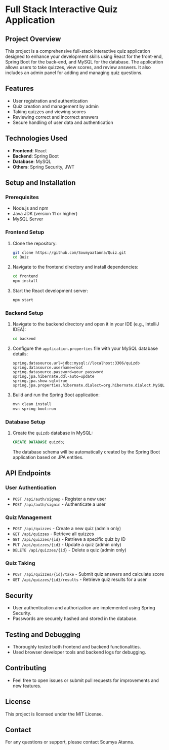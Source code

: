 # Full Stack Interactive Quiz Application

## Project Overview
This project is a comprehensive full-stack interactive quiz application designed to enhance your development skills using React for the front-end, Spring Boot for the back-end, and MySQL for the database. The application allows users to take quizzes, view scores, and review answers. It also includes an admin panel for adding and managing quiz questions.

## Features
- User registration and authentication
- Quiz creation and management by admin
- Taking quizzes and viewing scores
- Reviewing correct and incorrect answers
- Secure handling of user data and authentication

## Technologies Used
- **Frontend**: React
- **Backend**: Spring Boot
- **Database**: MySQL
- **Others**: Spring Security, JWT

## Setup and Installation

### Prerequisites
- Node.js and npm
- Java JDK (version 11 or higher)
- MySQL Server

### Frontend Setup
1. Clone the repository:
    ```sh
    git clone https://github.com/Soumyaatanna/Quiz.git
    cd Quiz
    ```

2. Navigate to the frontend directory and install dependencies:
    ```sh
    cd frontend
    npm install
    ```

3. Start the React development server:
    ```sh
    npm start
    ```

### Backend Setup
1. Navigate to the backend directory and open it in your IDE (e.g., IntelliJ IDEA):
    ```sh
    cd backend
    ```

2. Configure the `application.properties` file with your MySQL database details:
    ```properties
    spring.datasource.url=jdbc:mysql://localhost:3306/quizdb
    spring.datasource.username=root
    spring.datasource.password=your_password
    spring.jpa.hibernate.ddl-auto=update
    spring.jpa.show-sql=true
    spring.jpa.properties.hibernate.dialect=org.hibernate.dialect.MySQL5Dialect
    ```

3. Build and run the Spring Boot application:
    ```sh
    mvn clean install
    mvn spring-boot:run
    ```

### Database Setup
1. Create the `quizdb` database in MySQL:
    ```sql
    CREATE DATABASE quizdb;
    ```
   The database schema will be automatically created by the Spring Boot application based on JPA entities.

## API Endpoints

### User Authentication
- `POST /api/auth/signup` - Register a new user
- `POST /api/auth/signin` - Authenticate a user

### Quiz Management
- `POST /api/quizzes` - Create a new quiz (admin only)
- `GET /api/quizzes` - Retrieve all quizzes
- `GET /api/quizzes/{id}` - Retrieve a specific quiz by ID
- `PUT /api/quizzes/{id}` - Update a quiz (admin only)
- `DELETE /api/quizzes/{id}` - Delete a quiz (admin only)

### Quiz Taking
- `POST /api/quizzes/{id}/take` - Submit quiz answers and calculate score
- `GET /api/quizzes/{id}/results` - Retrieve quiz results for a user

## Security
- User authentication and authorization are implemented using Spring Security.
- Passwords are securely hashed and stored in the database.

## Testing and Debugging
- Thoroughly tested both frontend and backend functionalities.
- Used browser developer tools and backend logs for debugging.

## Contributing
- Feel free to open issues or submit pull requests for improvements and new features.

## License
This project is licensed under the MIT License.

## Contact
For any questions or support, please contact Soumya Atanna.
